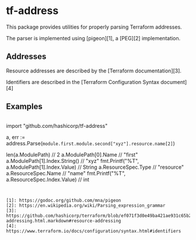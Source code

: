 # tf-address

This package provides utilities for properly parsing Terraform addresses.

The parser is implemented using [pigeon][1], a [PEG][2] implementation.

## Addresses

Resource addresses are described by the [Terraform documentation][3].

Identifiers are described in the [Terraform Configuration Syntax document][4]

## Examples

```go
```
import "github.com/hashicorp/tf-address"

a, err := address.Parse(`module.first.module.second["xyz"].resource.name[2]`)

len(a.ModulePath) // 2
a.ModulePath[0].Name // "first"
a.ModulePath[1].Index.String() // "xyz"
fmt.Printf("%T", a.ModulePath[1].Index.Value) // String
a.ResourceSpec.Type // "resource"
a.ResourceSpec.Name // "name"
fmt.Printf("%T", a.ResourceSpec.Index.Value) // int
```


[1]: https://godoc.org/github.com/mna/pigeon
[2]: https://en.wikipedia.org/wiki/Parsing_expression_grammar
[3]: https://github.com/hashicorp/terraform/blob/ef071f3d0e49ba421ae931c65b263827a8af1adb/website/docs/internals/resource-addressing.html.markdown#resource-addressing
[4]: https://www.terraform.io/docs/configuration/syntax.html#identifiers
